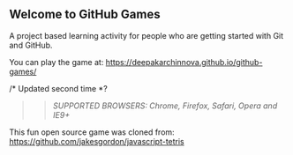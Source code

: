 ## Welcome to GitHub Games

A project based learning activity for people who are getting started with Git and GitHub.

You can play the game at: https://deepakarchinnova.github.io/github-games/

/* Updated second time *?

>> _*SUPPORTED BROWSERS*: Chrome, Firefox, Safari, Opera and IE9+_

This fun open source game was cloned from: https://github.com/jakesgordon/javascript-tetris
